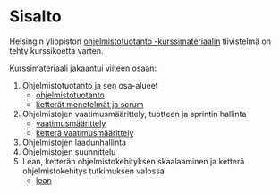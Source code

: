 # Sisalto
Helsingin yliopiston [ohjelmistotuotanto -kurssimateriaalin](https://ohjelmistotuotanto-hy.github.io/) tiivistelmä on tehty kurssikoetta varten.

Kurssimateriaali jakaantui viiteen osaan:
1. Ohjelmistotuotanto ja sen osa-alueet
    * [ohjelmistotuotanto](../lunttilappuKokeeseen/osa-alueet/ohjelmistotuotanto.md)
    * [ketterät menetelmät ja scrum](../lunttilappuKokeeseen/osa-alueet/scrum.md)
1. Ohjelmistojen vaatimusmäärittely, tuotteen ja sprintin hallinta
    * [vaatimusmäärittely](../lunttilappuKokeeseen/osa-alueet/vaatimusmaarittely-yleisesti.md)
    * [ketterä vaatimusmäärittely](../lunttilappuKokeeseen/osa-alueet/kettera-vaatimusmaarittely.md)
1. Ohjelmistojen laadunhallinta
1. Ohjelmistojen suunnittelu
1. Lean, ketterän ohjelmistokehityksen skaalaaminen ja ketterä ohjelmistokehitys tutkimuksen valossa
    * [lean](../lunttilappuKokeeseen/osa-alueet/lean.md)

